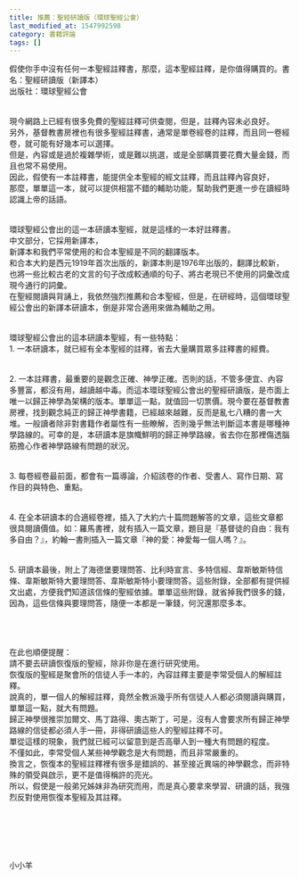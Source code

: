 ```yaml
---
title: 推薦：聖經研讀版（環球聖經公會）
last_modified_at: 1547992598
category: 書籍評論
tags: []
---
```


<p>假使你手中沒有任何一本聖經註釋書，那麼，這本聖經註釋，是你值得購買的。<!--more-->書名：聖經研讀版（新譯本）<br/>出版社：環球聖經公會<br/><br/><br/>現今網路上已經有很多免費的聖經註釋可供查閱，但是，註釋內容未必良好。<br/>另外，基督教書房裡也有很多聖經註釋書，通常是單卷經卷的註釋，而且同一卷經卷，就可能有好幾本可以選擇。<br/>但是，內容或是過於複雜學術，或是難以挑選，或是全部購買要花費大量金錢，而且也常不易使用。<br/>因此，假使有一本註釋書，能提供全本聖經的經文註釋，而且註釋內容良好，<br/>那麼，單單這一本，就可以提供相當不錯的輔助功能，幫助我們更進一步在讀經時認識上帝的話語。<br/><br/><br/>環球聖經公會出的這一本研讀本聖經，就是這樣的一本好註釋書。<br/>中文部分，它採用新譯本，<br/>新譯本和我們平常使用的和合本聖經是不同的翻譯版本。<br/>和合本大約是西元1919年首次出版的，新譯本則是1976年出版的，翻譯比較新，也將一些比較古老的文言的句子改成較通順的句子、將古老現已不使用的詞彙改成現今通行的詞彙。<br/>在聖經閱讀與背誦上，我依然強烈推薦和合本聖經，但是，在研經時，這個環球聖經公會出的新譯本研讀本，倒是非常合適用來做為輔助之用。<br/><br/><br/>環球聖經公會出的這本研讀本聖經，有一些特點：<br/>1.	一本研讀本，就已經有全本聖經的註釋，省去大量購買眾多註釋書的經費。<br/><br/><br/>2.	一本註釋書，最重要的是觀念正確、神學正確。否則的話，不管多便宜、內容多豐富，都沒有用，越讀越中毒。而這本環球聖經公會出的聖經研讀版，是市面上唯一以歸正神學為架構的版本。單單這一點，就值回一切票價。現今要在基督教書房裡，找到觀念純正的歸正神學書籍，已經越來越難，反而是亂七八糟的書一大堆。一般讀者除非對書籍作者屬性有一些瞭解，否則幾乎無法判斷這本書是哪種神學路線的。可幸的是，本研讀本是旗幟鮮明的歸正神學路線，省去你在那裡傷透腦筋擔心作者神學路線有問題的狀況。<br/><br/><br/>3.	每卷經卷最前面，都會有一篇導論，介紹該卷的作者、受書人、寫作日期、寫作目的與特色、重點。<br/><br/><br/>4.	在全本研讀本的合適經卷裡，插入了大約六十篇問題解答的文章，這些文章都很具閱讀價值。如：羅馬書裡，就有插入一篇文章，題目是『基督徒的自由：我有多自由？』，約翰一書則插入一篇文章『神的愛：神愛每一個人嗎？』。<br/><br/><br/>5.	研讀本最後，附上了海德堡要理問答、比利時宣言、多特信經、韋斯敏斯特信條、韋斯敏斯特大要理問答、韋斯敏斯特小要理問答。這些附錄，全部都有提供經文出處，方便我們知道該信條的聖經依據。單單這些附錄，就省掉我們很多的錢，因為，這些信條與要理問答，隨便一本都是一筆錢，何況還那麼多本。<br/><br/><br/><br/><br/>在此也順便提醒：<br/>請不要去研讀恢復版的聖經，除非你是在進行研究使用。<br/>恢復版的聖經是聚會所的信徒人手一本的，內容註釋主要是李常受個人的解經註釋。<br/>說真的，單一個人的解經註釋，竟然全教派幾乎所有信徒人人都必須閱讀與購買，單單這一點，就大有問題。<br/>歸正神學很推崇加爾文、馬丁路得、奧古斯丁，可是，沒有人會要求所有歸正神學路線的信徒都必須人手一冊，非得研讀這些人的聖經註釋不可。<br/>單從這樣的現象，我們就已經可以留意到是否高舉人到一種大有問題的程度。<br/>不僅如此，李常受個人某些神學觀念是大有問題，而且非常嚴重的。<br/>換言之，恢復本的聖經註釋裡有很多是錯誤的、甚至接近異端的神學觀念，而非特殊的領受與啟示，更不是值得稱許的亮光。<br/>所以，假使是一般弟兄姊妹非為研究而用，而是真心要拿來學習、研讀的話，我強烈反對使用恢復本聖經及其註釋。<br/><br/><br/><br/><br/><br/><br/>小小羊<br/>
</p>